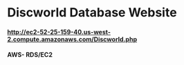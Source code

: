 # Discworld Database Website

#### http://ec2-52-25-159-40.us-west-2.compute.amazonaws.com/Discworld.php

#### AWS- RDS/EC2
